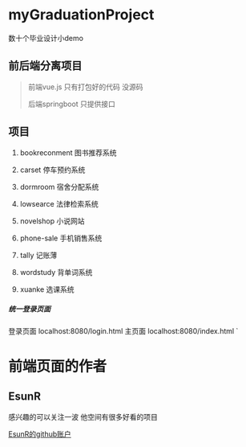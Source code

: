 # myGraduationProject
数十个毕业设计小demo

## 前后端分离项目  
> 前端vue.js  只有打包好的代码 没源码
>
> 后端springboot 只提供接口



## 项目

1.  bookreconment 图书推荐系统

2. carset 停车预约系统

3. dormroom 宿舍分配系统

4. lowsearce 法律检索系统

5. novelshop 小说网站

6. phone-sale 手机销售系统

7. tally 记账薄

8. wordstudy 背单词系统

9. xuanke 选课系统



##### 统一登录页面

登录页面 localhost:8080/login.html
主页面 localhost:8080/index.html
`

# 前端页面的作者
## EsunR 
感兴趣的可以关注一波 他空间有很多好看的项目

[EsunR的github账户](https://github.com/EsunR)